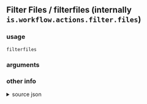 
## Filter Files / filterfiles (internally `is.workflow.actions.filter.files`)




### usage
`filterfiles `

### arguments


### other info

<details><summary>source json</summary>
```json
{
	"ActionClass": "WFContentItemFilterAction",
	"Category": "Documents",
	"CreationDate": "2015-01-22T08:00:00.000Z",
	"IconName": "Documents.png",
	"Input": {
		"Types": [
			"public.data"
		]
	},
	"Name": "Filter Files",
	"Subcategory": "Files",
	"SuggestedNever": true,
	"WFContentItemClass": "WFGenericFileContentItem"
}
```
</details>
